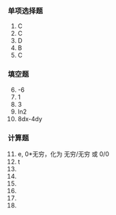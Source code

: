 ### 单项选择题

1. C
2. C
3. D
4. B
5. C

### 填空题

6. -6
7. 1
8. 3
9. ln2
10. 8dx-4dy

### 计算题

11. e, 0\*无穷，化为 无穷/无穷 或 0/0
12. t
13.
14.
15.
16.
17.
18.
